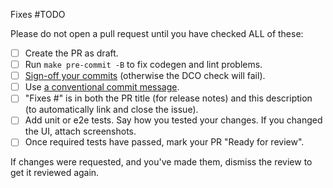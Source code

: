 Fixes #TODO

Please do not open a pull request until you have checked ALL of these:

* [ ] Create the PR as draft.
* [ ] Run `make pre-commit -B` to fix codegen and lint problems.
* [ ] [Sign-off your commits](https://github.com/apps/dco/) (otherwise the DCO check will fail).
* [ ] Use [a conventional commit message](https://www.conventionalcommits.org/en/v1.0.0/).
* [ ] "Fixes #" is in both the PR title (for release notes) and this description (to automatically link and close the issue).
* [ ] Add unit or e2e tests. Say how you tested your changes. If you changed the UI, attach screenshots.
* [ ] Once required tests have passed, mark your PR "Ready for review".

If changes were requested, and you've made them, dismiss the review to get it reviewed again.

